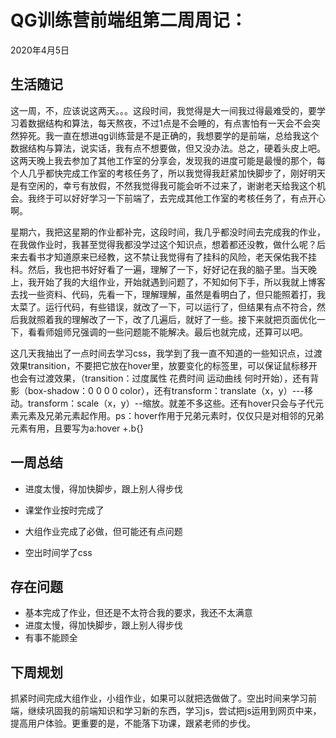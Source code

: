 # QG训练营前端组第二周周记：
2020年4月5日

## 生活随记

这一周，不，应该说这两天。。。这段时间，我觉得是大一间我过得最难受的，要学习着数据结构和算法，每天熬夜，不过1点是不会睡的，有点害怕有一天会不会突然猝死。我一直在想进qg训练营是不是正确的，我想要学的是前端，总给我这个数据结构与算法，说实话，我有点不想要做，但又没办法。总之，硬着头皮上吧。这两天晚上我去参加了其他工作室的分享会，发现我的进度可能是最慢的那个，每个人几乎都快完成工作室的考核任务了，所以我觉得我赶紧加快脚步了，刚好明天是有空闲的，幸亏有放假，不然我觉得我可能会听不过来了，谢谢老天给我这个机会。我终于可以好好学习一下前端了，去完成其他工作室的考核任务了，有点开心啊。

星期六，我把这星期的作业都补完，这段时间，我几乎都没时间去完成我的作业，在我做作业时，我甚至觉得我都没学过这个知识点，想着都还没教，做什么呢？后来去看书才知道原来已经教，这不禁让我觉得有了挂科的风险，老天保佑我不挂科。然后，我也把书好好看了一遍，理解了一下，好好记在我的脑子里。当天晚上，我开始了我的大组作业，开始就遇到问题了，不知如何下手，所以我就上博客去找一些资料、代码，先看一下，理解理解，虽然是看明白了，但只能照着打，我太菜了。运行代码，有些错误，就改了一下，可以运行了，但结果有点不符合，然后我就照着我的理解改了一下，改了几遍后，就好了一些。接下来就把页面优化一下，看看师姐师兄强调的一些问题能不能解决。最后也就完成，还算可以吧。

这几天我抽出了一点时间去学习css，我学到了我一直不知道的一些知识点，过渡效果transition，不要把它放在hover里，放要变化的标签里，可以保证鼠标移开也会有过渡效果，（transition：过度属性 花费时间 运动曲线  何时开始），还有背影（box-shadow：0 0 0 0 color），还有transform：translate（x，y）---移动。transform：scale（x，y）--缩放。就差不多这些。还有hover只会与子代元素元素及兄弟元素起作用。ps：hover作用于兄弟元素时，仅仅只是对相邻的兄弟元素有用，且要写为a:hover +.b{}

## 一周总结

- 进度太慢，得加快脚步，跟上别人得步伐

- 课堂作业按时完成了
- 大组作业完成了必做，但可能还有点问题
- 空出时间学了css

## 存在问题

- 基本完成了作业，但还是不太符合我的要求，我还不太满意
- 进度太慢，得加快脚步，跟上别人得步伐
- 有事不能顾全

## 下周规划

抓紧时间完成大组作业，小组作业，如果可以就把选做做了。空出时间来学习前端，继续巩固我的前端知识和学习新的东西，学习js，尝试把js运用到网页中来，提高用户体验。更重要的是，不能落下功课，跟紧老师的步伐。

